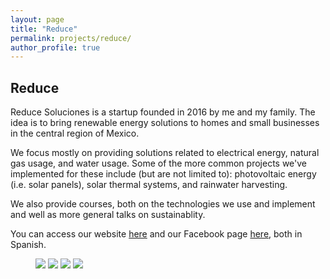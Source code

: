 ```yaml
---
layout: page
title: "Reduce"
permalink: projects/reduce/
author_profile: true
---
```


## Reduce

Reduce Soluciones is a startup founded in 2016 by me and my family. The idea is to bring renewable energy solutions to homes and small businesses in the central region of Mexico.

We focus mostly on providing solutions related to electrical energy, natural gas usage, and water usage.
Some of the more common projects we've implemented for these include (but are not limited to): photovoltaic energy (i.e. solar panels), solar thermal systems, and rainwater harvesting.

We also provide courses, both on the technologies we use and implement and well as more general talks on sustainablity.

You can access our website [here](https://reducesoluciones.com/) and our Facebook page [here](https://www.facebook.com/reducesoluciones), both in Spanish.

<figure class="half">
  <a href="/assets/images/reduce/reduce_1.jpg">
  <img src="/assets/images/reduce/reduce_1.jpg"></a>

  <a href="/assets/images/reduce/reduce_2.jpg">
  <img src="/assets/images/reduce/reduce_2.jpg"></a>

  <a href="/assets/images/reduce/reduce_3.jpg">
  <img src="/assets/images/reduce/reduce_3.jpg"></a>

  <a href="/assets/images/reduce/reduce_4.jpg">
  <img src="/assets/images/reduce/reduce_4.jpg"></a>
</figure>
